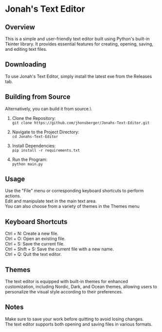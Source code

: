 # Jonah's Text Editor

## Overview
This is a simple and user-friendly text editor built using Python's built-in Tkinter library. It provides essential features for creating, opening, saving, and editing text files.

## Downloading
To use Jonah's Text Editor, simply install the latest exe from the Releases tab.

## Building from Source
Alternatively, you can build it from source.\
1. Clone the Repository:\
`git clone https://github.com/jhonsberger/Jonahs-Text-Editor.git`

2. Navigate to the Project Directory:\
`cd Jonahs-Text-Editor`

3. Install Dependencies:\
`pip install -r requirements.txt`

4. Run the Program:\
`python main.py`

## Usage
Use the "File" menu or corresponding keyboard shortcuts to perform actions.\
Edit and manipulate text in the main text area.\
You can also choose from a variety of themes in the Themes menu

## Keyboard Shortcuts
Ctrl + N: Create a new file.\
Ctrl + O: Open an existing file.\
Ctrl + S: Save the current file.\
Ctrl + Shift + S: Save the current file with a new name.\
Ctrl + Q: Quit the text editor.

## Themes
The text editor is equipped with built-in themes for enhanced customization, including Nordic, Dark, and Ocean themes, allowing users to personalize the visual style according to their preferences.

## Notes
Make sure to save your work before quitting to avoid losing changes.\
The text editor supports both opening and saving files in various formats.